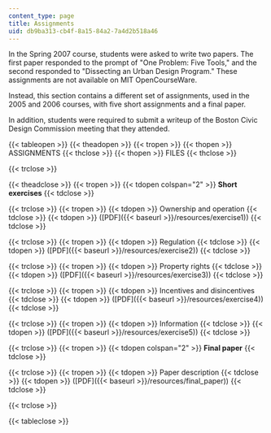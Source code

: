 ```yaml
---
content_type: page
title: Assignments
uid: db9ba313-cb4f-8a15-84a2-7a4d2b518a46
---
```


In the Spring 2007 course, students were asked to write two papers. The first paper responded to the prompt of "One Problem: Five Tools," and the second responded to "Dissecting an Urban Design Program." These assignments are not available on MIT OpenCourseWare.

Instead, this section contains a different set of assignments, used in the 2005 and 2006 courses, with five short assignments and a final paper.

In addition, students were required to submit a writeup of the Boston Civic Design Commission meeting that they attended.

{{< tableopen >}}
{{< theadopen >}}
{{< tropen >}}
{{< thopen >}}
ASSIGNMENTS
{{< thclose >}}
{{< thopen >}}
FILES
{{< thclose >}}

{{< trclose >}}

{{< theadclose >}}
{{< tropen >}}
{{< tdopen colspan="2" >}}
**Short exercises**
{{< tdclose >}}

{{< trclose >}}
{{< tropen >}}
{{< tdopen >}}
Ownership and operation
{{< tdclose >}}
{{< tdopen >}}
([PDF]({{< baseurl >}}/resources/exercise1))
{{< tdclose >}}

{{< trclose >}}
{{< tropen >}}
{{< tdopen >}}
Regulation
{{< tdclose >}}
{{< tdopen >}}
([PDF]({{< baseurl >}}/resources/exercise2))
{{< tdclose >}}

{{< trclose >}}
{{< tropen >}}
{{< tdopen >}}
Property rights
{{< tdclose >}}
{{< tdopen >}}
([PDF]({{< baseurl >}}/resources/exercise3))
{{< tdclose >}}

{{< trclose >}}
{{< tropen >}}
{{< tdopen >}}
Incentives and disincentives
{{< tdclose >}}
{{< tdopen >}}
([PDF]({{< baseurl >}}/resources/exercise4))
{{< tdclose >}}

{{< trclose >}}
{{< tropen >}}
{{< tdopen >}}
Information
{{< tdclose >}}
{{< tdopen >}}
([PDF]({{< baseurl >}}/resources/exercise5))
{{< tdclose >}}

{{< trclose >}}
{{< tropen >}}
{{< tdopen colspan="2" >}}
**Final paper**
{{< tdclose >}}

{{< trclose >}}
{{< tropen >}}
{{< tdopen >}}
Paper description
{{< tdclose >}}
{{< tdopen >}}
([PDF]({{< baseurl >}}/resources/final_paper))
{{< tdclose >}}

{{< trclose >}}

{{< tableclose >}}